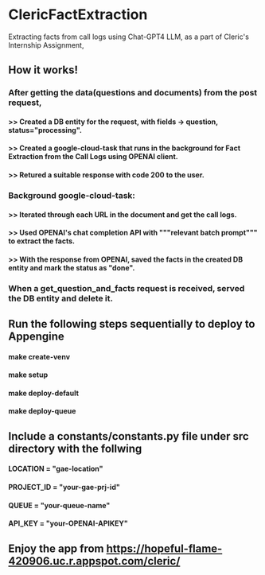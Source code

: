 # ClericFactExtraction
Extracting facts from call logs using Chat-GPT4 LLM, as a part of Cleric's Internship Assignment, 

## How it works!
###  After getting the data(questions and documents) from the post request, 
#### >> Created a DB entity for the request, with fields -> question, status="processing".
#### >> Created a google-cloud-task that runs in the background for Fact Extraction from the Call Logs using OPENAI client.
#### >> Retured a suitable response with code 200 to the user.

###  Background google-cloud-task:
#### >>  Iterated through each URL in the document and get the call logs.
#### >>  Used OPENAI's chat completion API with """relevant batch prompt""" to extract the facts.
#### >>  With the response from OPENAI, saved the facts in the created DB entity and mark the status as "done".

###  When a get_question_and_facts request is received, served the DB entity and delete it.

## Run the following steps sequentially to deploy to Appengine
#### make create-venv
#### make setup
#### make deploy-default
#### make deploy-queue

## Include a constants/constants.py file under src directory with the follwing
#### LOCATION = "gae-location"
#### PROJECT_ID = "your-gae-prj-id"
#### QUEUE = "your-queue-name"
#### API_KEY = "your-OPENAI-APIKEY"

## Enjoy the app from <https://hopeful-flame-420906.uc.r.appspot.com/cleric/>